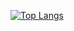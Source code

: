 [![Top Langs](https://github-readme-stats.vercel.app/api/top-langs/?username=laurasultan&theme=dark&show_icons=true&layout=compact)](https://github.com/laurasultan/github-readme-stats)

<!--

![Laura's GitHub stats](https://github-readme-stats.vercel.app/api?username=laurasultan&theme=dark&show_icons=true&layout=compact)

<a href="https://github.com/laurasultan/github-readme-stats">
  <img align="center" src="https://github-readme-stats.vercel.app/api?username=laurasultan&theme=dark&show_icons=true&layout=compact" />
</a>

<a href="https://github.com/laurasultan/top-langs">
  <img align="center" src="https://github-readme-stats.vercel.app/api/top-langs/?username=laurasultan&theme=dark&show_icons=true&layout=compact" />
</a>

->
